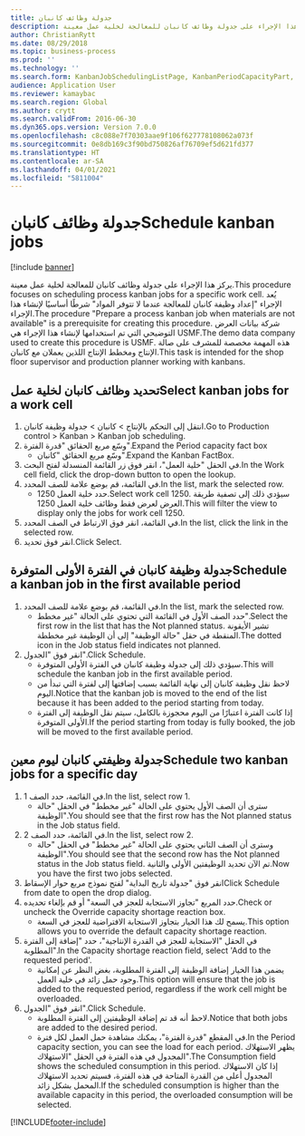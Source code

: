 ```yaml
---
title: جدولة وظائف كانبان
description: يركز هذا الإجراء على جدولة وظائف كانبان للمعالجة لخلية عمل معينة.
author: ChristianRytt
ms.date: 08/29/2018
ms.topic: business-process
ms.prod: ''
ms.technology: ''
ms.search.form: KanbanJobSchedulingListPage, KanbanPeriodCapacityPart, SysLookupMultiSelectGrid, KanbanBoardScheduleJobForward
audience: Application User
ms.reviewer: kamaybac
ms.search.region: Global
ms.author: crytt
ms.search.validFrom: 2016-06-30
ms.dyn365.ops.version: Version 7.0.0
ms.openlocfilehash: c8c088e7f70303aae9f106f627778108062a073f
ms.sourcegitcommit: 0e8db169c3f90bd750826af76709ef5d621fd377
ms.translationtype: HT
ms.contentlocale: ar-SA
ms.lasthandoff: 04/01/2021
ms.locfileid: "5811004"
---
```

# <a name="schedule-kanban-jobs"></a><span data-ttu-id="4d26b-103">جدولة وظائف كانبان</span><span class="sxs-lookup"><span data-stu-id="4d26b-103">Schedule kanban jobs</span></span>

[!include [banner](../../includes/banner.md)]

<span data-ttu-id="4d26b-104">يركز هذا الإجراء على جدولة وظائف كانبان للمعالجة لخلية عمل معينة.</span><span class="sxs-lookup"><span data-stu-id="4d26b-104">This procedure focuses on scheduling process kanban jobs for a specific work cell.</span></span> <span data-ttu-id="4d26b-105">يُعد الإجراء "إعداد وظيفة كانبان للمعالجة عندما لا تتوفر المواد" شرطًا أساسيًا لإنشاء هذا الإجراء.</span><span class="sxs-lookup"><span data-stu-id="4d26b-105">The procedure "Prepare a process kanban job when materials are not available" is a prerequisite for creating this procedure.</span></span> <span data-ttu-id="4d26b-106">شركة بيانات العرض التوضيحي التي تم استخدامها لإنشاء هذا الإجراء هي USMF.</span><span class="sxs-lookup"><span data-stu-id="4d26b-106">The demo data company used to create this procedure is USMF.</span></span> <span data-ttu-id="4d26b-107">هذه المهمة مخصصة للمشرف على صالة الإنتاج‬ ومخطط الإنتاج‬ اللذين يعملان مع كانبان.</span><span class="sxs-lookup"><span data-stu-id="4d26b-107">This task is intended for the shop floor supervisor and production planner working with kanbans.</span></span>


## <a name="select-kanban-jobs-for-a-work-cell"></a><span data-ttu-id="4d26b-108">تحديد وظائف كانبان لخلية عمل</span><span class="sxs-lookup"><span data-stu-id="4d26b-108">Select kanban jobs for a work cell</span></span>
1. <span data-ttu-id="4d26b-109">انتقل إلى التحكم بالإنتاج‬ > كانبان > جدولة وظيفة كانبان‬.</span><span class="sxs-lookup"><span data-stu-id="4d26b-109">Go to Production control > Kanban > Kanban job scheduling.</span></span>
2. <span data-ttu-id="4d26b-110">وسّع مربع الحقائق "قدرة الفترة‬".</span><span class="sxs-lookup"><span data-stu-id="4d26b-110">Expand the Period capacity fact box</span></span>
    * <span data-ttu-id="4d26b-111">وسّع مربع الحقائق "كانبان".</span><span class="sxs-lookup"><span data-stu-id="4d26b-111">Expand the Kanban FactBox.</span></span>  
3. <span data-ttu-id="4d26b-112">في الحقل "خلية العمل"، انقر فوق زر القائمة المنسدلة لفتح البحث.</span><span class="sxs-lookup"><span data-stu-id="4d26b-112">In the Work cell field, click the drop-down button to open the lookup.</span></span>
4. <span data-ttu-id="4d26b-113">في القائمة، قم بوضع علامة للصف المحدد.</span><span class="sxs-lookup"><span data-stu-id="4d26b-113">In the list, mark the selected row.</span></span>
    * <span data-ttu-id="4d26b-114">حدد خلية العمل 1250.</span><span class="sxs-lookup"><span data-stu-id="4d26b-114">Select work cell 1250.</span></span> <span data-ttu-id="4d26b-115">سيؤدي ذلك إلى تصفية طريقة العرض لعرض فقط وظائف خلية العمل 1250.</span><span class="sxs-lookup"><span data-stu-id="4d26b-115">This will filter the view to display only the jobs for work cell 1250.</span></span>  
5. <span data-ttu-id="4d26b-116">في القائمة، انقر فوق الارتباط في الصف المحدد.</span><span class="sxs-lookup"><span data-stu-id="4d26b-116">In the list, click the link in the selected row.</span></span>
6. <span data-ttu-id="4d26b-117">انقر فوق تحديد.</span><span class="sxs-lookup"><span data-stu-id="4d26b-117">Click Select.</span></span>

## <a name="schedule-a-kanban-job-in-the-first-available-period"></a><span data-ttu-id="4d26b-118">جدولة وظيفة كانبان في الفترة الأولى المتوفرة</span><span class="sxs-lookup"><span data-stu-id="4d26b-118">Schedule a kanban job in the first available period</span></span>
1. <span data-ttu-id="4d26b-119">في القائمة، قم بوضع علامة للصف المحدد.</span><span class="sxs-lookup"><span data-stu-id="4d26b-119">In the list, mark the selected row.</span></span>
    * <span data-ttu-id="4d26b-120">حدد الصف الأول في القائمة التي تحتوي على الحالة "غير مخطط‬".</span><span class="sxs-lookup"><span data-stu-id="4d26b-120">Select the first row in the list that has the Not planned status.</span></span> <span data-ttu-id="4d26b-121">تشير الأيقونة المنقطة في حقل "حالة الوظيفة" إلى أن الوظيفة غير مخططة.</span><span class="sxs-lookup"><span data-stu-id="4d26b-121">The dotted icon in the Job status field indicates not planned.</span></span>  
2. <span data-ttu-id="4d26b-122">انقر فوق "الجدول‬".</span><span class="sxs-lookup"><span data-stu-id="4d26b-122">Click Schedule.</span></span>
    * <span data-ttu-id="4d26b-123">سيؤدي ذلك إلى جدولة وظيفة كانبان في الفترة الأولى المتوفرة.</span><span class="sxs-lookup"><span data-stu-id="4d26b-123">This will schedule the kanban job in the first available period.</span></span>  
    * <span data-ttu-id="4d26b-124">لاحظ نقل وظيفة كانبان إلى نهاية القائمة بسبب إضافتها إلى لفترة التي تبدأ من اليوم.</span><span class="sxs-lookup"><span data-stu-id="4d26b-124">Notice that the kanban job is moved to the end of the list because it has been added to the period starting from today.</span></span>  
    * <span data-ttu-id="4d26b-125">إذا كانت الفترة اعتبارًا من اليوم محجوزة بالكامل، سيتم نقل الوظيفة إلى الفترة الأولى المتوفرة.</span><span class="sxs-lookup"><span data-stu-id="4d26b-125">If the period starting from today is fully booked, the job will be moved to the first available period.</span></span>  

## <a name="schedule-two-kanban-jobs-for-a-specific-day"></a><span data-ttu-id="4d26b-126">جدولة وظيفتي كانبان ليوم معين</span><span class="sxs-lookup"><span data-stu-id="4d26b-126">Schedule two kanban jobs for a specific day</span></span>
1. <span data-ttu-id="4d26b-127">في القائمة، حدد الصف 1.</span><span class="sxs-lookup"><span data-stu-id="4d26b-127">In the list, select row 1.</span></span>
    * <span data-ttu-id="4d26b-128">سترى أن الصف الأول يحتوي على الحالة "غير مخطط" في الحقل "حالة الوظيفة".</span><span class="sxs-lookup"><span data-stu-id="4d26b-128">You should see that the first row has the Not planned status in the Job status field.</span></span>  
2. <span data-ttu-id="4d26b-129">في القائمة، حدد الصف 2.</span><span class="sxs-lookup"><span data-stu-id="4d26b-129">In the list, select row 2.</span></span>
    * <span data-ttu-id="4d26b-130">وسترى أن الصف الثاني يحتوي على الحالة "غير مخطط" في الحقل "حالة الوظيفة".</span><span class="sxs-lookup"><span data-stu-id="4d26b-130">You should see that the second row has the Not planned status in the Job status field.</span></span> <span data-ttu-id="4d26b-131">تم الآن تحديد الوظيفتين الأولى والثانية.</span><span class="sxs-lookup"><span data-stu-id="4d26b-131">Now you have the first two jobs selected.</span></span>  
3. <span data-ttu-id="4d26b-132">انقر فوق "جدولة تاريخ البداية‬" لفتح نموذج مربع حوار الإسقاط‬</span><span class="sxs-lookup"><span data-stu-id="4d26b-132">Click Schedule from date to open the drop dialog.</span></span>
4. <span data-ttu-id="4d26b-133">حدد المربع "تجاوز الاستجابة للعجز في السعة‬" أو قم بإلغاء تحديده.</span><span class="sxs-lookup"><span data-stu-id="4d26b-133">Check or uncheck the Override capacity shortage reaction box.</span></span>
    * <span data-ttu-id="4d26b-134">يسمح لك هذا الخيار بتجاوز الاستجابة الافتراضية للعجز في السعة‬.</span><span class="sxs-lookup"><span data-stu-id="4d26b-134">This option allows you to override the default capacity shortage reaction.</span></span>  
5. <span data-ttu-id="4d26b-135">في الحقل "الاستجابة للعجز في القدرة الإنتاجية‬"، حدد "إضافة إلى الفترة المطلوبة".</span><span class="sxs-lookup"><span data-stu-id="4d26b-135">In the Capacity shortage reaction field, select 'Add to the requested period'.</span></span>
    * <span data-ttu-id="4d26b-136">يضمن هذا الخيار إضافة الوظيفة إلى الفترة المطلوبة، بغض النظر عن إمكانية وجود حمل زائد في خلية العمل.</span><span class="sxs-lookup"><span data-stu-id="4d26b-136">This option will ensure that the job is added to the requested period, regardless if the work cell might be overloaded.</span></span>  
6. <span data-ttu-id="4d26b-137">انقر فوق "الجدول‬".</span><span class="sxs-lookup"><span data-stu-id="4d26b-137">Click Schedule.</span></span>
    * <span data-ttu-id="4d26b-138">لاحظ أنه قد تم إضافة الوظيفتين إلى الفترة المطلوبة.</span><span class="sxs-lookup"><span data-stu-id="4d26b-138">Notice that both jobs are added to the desired period.</span></span>  
    * <span data-ttu-id="4d26b-139">في المقطع "قدرة الفترة‬"، يمكنك مشاهدة حمل العمل لكل فترة.</span><span class="sxs-lookup"><span data-stu-id="4d26b-139">In the Period capacity section, you can see the load for each period.</span></span> <span data-ttu-id="4d26b-140">يظهر الاستهلاك المجدول في هذه الفترة في الحقل "الاستهلاك".</span><span class="sxs-lookup"><span data-stu-id="4d26b-140">The Consumption field shows the scheduled consumption in this period.</span></span> <span data-ttu-id="4d26b-141">إذا كان الاستهلاك المجدول أعلى من القدرة المتاحة في هذه الفترة، فسيتم تحديد الاستهلاك المحمل بشكل زائد.</span><span class="sxs-lookup"><span data-stu-id="4d26b-141">If the scheduled consumption is higher than the available capacity in this period, the overloaded consumption will be selected.</span></span>  



[!INCLUDE[footer-include](../../../includes/footer-banner.md)]